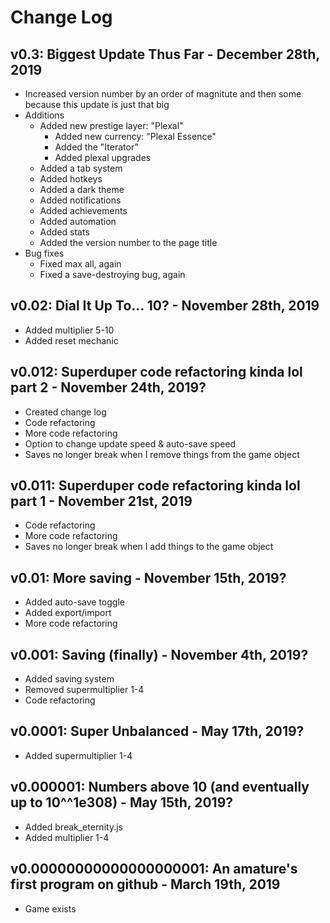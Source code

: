 # Change Log
## v0.3: Biggest Update Thus Far - December 28th, 2019
* Increased version number by an order of magnitute and then some because this update is just that big
* Additions
  * Added new prestige layer: "Plexal"
    * Added new currency: "Plexal Essence"
    * Added the "Iterator"
    * Added plexal upgrades
  * Added a tab system
  * Added hotkeys
  * Added a dark theme
  * Added notifications
  * Added achievements
  * Added automation
  * Added stats
  * Added the version number to the page title
* Bug fixes
  * Fixed max all, again
  * Fixed a save-destroying bug, again
## v0.02: Dial It Up To... 10? - November 28th, 2019
* Added multiplier 5-10
* Added reset mechanic
## v0.012: Superduper code refactoring kinda lol part 2 - November 24th, 2019?
* Created change log
* Code refactoring
* More code refactoring
* Option to change update speed & auto-save speed
* Saves no longer break when I remove things from the game object
## v0.011: Superduper code refactoring kinda lol part 1 - November 21st, 2019
* Code refactoring
* More code refactoring
* Saves no longer break when I add things to the game object
## v0.01: More saving - November 15th, 2019?
* Added auto-save toggle
* Added export/import
* More code refactoring
## v0.001: Saving (finally) - November 4th, 2019?
* Added saving system
* Removed supermultiplier 1-4
* Code refactoring
## v0.0001: Super Unbalanced - May 17th, 2019?
* Added supermultiplier 1-4
## v0.000001: Numbers above 10 (and eventually up to 10^^1e308) - May 15th, 2019?
* Added break_eternity.js
* Added multiplier 1-4
## v0.00000000000000000001: An amature's first program on github - March 19th, 2019
* Game exists
